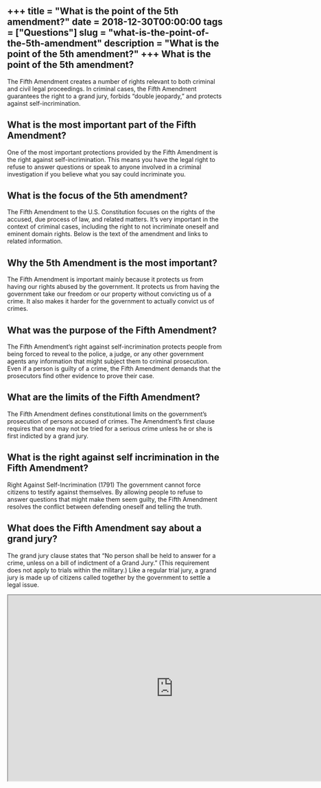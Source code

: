 +++
title = "What is the point of the 5th amendment?"
date = 2018-12-30T00:00:00
tags = ["Questions"]
slug = "what-is-the-point-of-the-5th-amendment"
description = "What is the point of the 5th amendment?"
+++
What is the point of the 5th amendment?
---------------------------------------

The Fifth Amendment creates a number of rights relevant to both criminal and civil legal proceedings. In criminal cases, the Fifth Amendment guarantees the right to a grand jury, forbids “double jeopardy,” and protects against self-incrimination.

What is the most important part of the Fifth Amendment?
-------------------------------------------------------

One of the most important protections provided by the Fifth Amendment is the right against self-incrimination. This means you have the legal right to refuse to answer questions or speak to anyone involved in a criminal investigation if you believe what you say could incriminate you.

What is the focus of the 5th amendment?
---------------------------------------

The Fifth Amendment to the U.S. Constitution focuses on the rights of the accused, due process of law, and related matters. It’s very important in the context of criminal cases, including the right to not incriminate oneself and eminent domain rights. Below is the text of the amendment and links to related information.

Why the 5th Amendment is the most important?
--------------------------------------------

The Fifth Amendment is important mainly because it protects us from having our rights abused by the government. It protects us from having the government take our freedom or our property without convicting us of a crime. It also makes it harder for the government to actually convict us of crimes.

What was the purpose of the Fifth Amendment?
--------------------------------------------

The Fifth Amendment’s right against self-incrimination protects people from being forced to reveal to the police, a judge, or any other government agents any information that might subject them to criminal prosecution. Even if a person is guilty of a crime, the Fifth Amendment demands that the prosecutors find other evidence to prove their case.

What are the limits of the Fifth Amendment?
-------------------------------------------

The Fifth Amendment defines constitutional limits on the government’s prosecution of persons accused of crimes. The Amendment’s first clause requires that one may not be tried for a serious crime unless he or she is first indicted by a grand jury.

What is the right against self incrimination in the Fifth Amendment?
--------------------------------------------------------------------

Right Against Self-Incrimination (1791) The government cannot force citizens to testify against themselves. By allowing people to refuse to answer questions that might make them seem guilty, the Fifth Amendment resolves the conflict between defending oneself and telling the truth.

What does the Fifth Amendment say about a grand jury?
-----------------------------------------------------

The grand jury clause states that “No person shall be held to answer for a crime, unless on a bill of indictment of a Grand Jury.” (This requirement does not apply to trials within the military.) Like a regular trial jury, a grand jury is made up of citizens called together by the government to settle a legal issue.

<iframe allow="accelerometer; autoplay; clipboard-write; encrypted-media; gyroscope; picture-in-picture" allowfullscreen="" class="__youtube_prefs__  epyt-is-override  no-lazyload" data-no-lazy="1" data-origheight="433" data-origwidth="770" data-skipgform_ajax_framebjll="" height="433" id="_ytid_42135" loading="lazy" src="https://www.youtube.com/embed/GAwijmqleCI?enablejsapi=1&autoplay=0&cc_load_policy=0&cc_lang_pref=&iv_load_policy=1&loop=0&modestbranding=0&rel=1&fs=1&playsinline=0&autohide=2&theme=dark&color=red&controls=1&" title="YouTube player" width="770"></iframe>